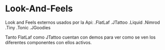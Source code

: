 # Look-And-Feels
Look and Feels externos usados por la Api:
.FlatLaf
.JTattoo
.Liquid
.Nimrod
.Tiny
.Tonic
.JGoodies

Tanto FlatLaf como JTattoo cuentan con demos para 
ver como se ven los diferentes componentes con ellos
activos.

